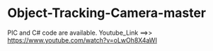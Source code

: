 # Object-Tracking-Camera-master
PIC and C# code are available. Youtube_Link ==>> https://www.youtube.com/watch?v=oLwOh8X4aWI
